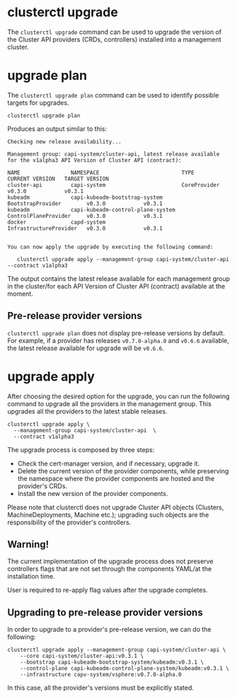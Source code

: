 # clusterctl upgrade

The `clusterctl upgrade` command can be used to upgrade the version of the Cluster API providers (CRDs, controllers)
installed into a management cluster.

# upgrade plan

The `clusterctl upgrade plan` command can be used to identify possible targets for upgrades.


```shell
clusterctl upgrade plan
```

Produces an output similar to this:

```shell
Checking new release availability...

Management group: capi-system/cluster-api, latest release available for the v1alpha3 API Version of Cluster API (contract):

NAME                NAMESPACE                          TYPE                     CURRENT VERSION   TARGET VERSION
cluster-api         capi-system                        CoreProvider             v0.3.0            v0.3.1
kubeadm             capi-kubeadm-bootstrap-system      BootstrapProvider        v0.3.0            v0.3.1
kubeadm             capi-kubeadm-control-plane-system  ControlPlaneProvider     v0.3.0            v0.3.1
docker              capd-system                        InfrastructureProvider   v0.3.0            v0.3.1


You can now apply the upgrade by executing the following command:

   clusterctl upgrade apply --management-group capi-system/cluster-api  --contract v1alpha3
```

The output contains the latest release available for each management group in the cluster/for each API Version of Cluster API (contract)
available at the moment.

<aside class="note">

<h1> Pre-release provider versions </h1>

`clusterctl upgrade plan` does not display pre-release versions by default. For
example, if a provider has releases `v0.7.0-alpha.0` and `v0.6.6` available, the latest
release available for upgrade will be `v0.6.6`.

</aside>

# upgrade apply

After choosing the desired option for the upgrade, you can run the following
command to upgrade all the providers in the management group. This upgrades
all the providers to the latest stable releases.

```shell
clusterctl upgrade apply \
  --management-group capi-system/cluster-api  \
  --contract v1alpha3
```

The upgrade process is composed by three steps:

* Check the cert-manager version, and if necessary, upgrade it.
* Delete the current version of the provider components, while preserving the namespace where the provider components
  are hosted and the provider's CRDs.
* Install the new version of the provider components.

Please note that clusterctl does not upgrade Cluster API objects (Clusters, MachineDeployments, Machine etc.); upgrading
such objects are the responsibility of the provider's controllers.

<aside class="note warning">

<h1>Warning!</h1>

The current implementation of the upgrade process does not preserve controllers flags that are not set through the
components YAML/at the installation time.

User is required to re-apply flag values after the upgrade completes.

</aside>

<aside class="note warning">

<h1> Upgrading to pre-release provider versions </h1>

In order to upgrade to a provider's pre-release version, we can do
the following:

```shell
clusterctl upgrade apply --management-group capi-system/cluster-api \
    --core capi-system/cluster-api:v0.3.1 \
    --bootstrap capi-kubeadm-bootstrap-system/kubeadm:v0.3.1 \
    --control-plane capi-kubeadm-control-plane-system/kubeadm:v0.3.1 \
    --infrastructure capv-system/vsphere:v0.7.0-alpha.0
```

In this case, all the provider's versions must be explicitly stated.

</aside>
